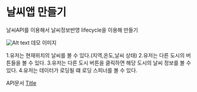 # 날씨앱 만들기

날씨API를 이용해서 날씨정보반영
lifecycle을 이용해 만들기

![Alt text](https://files.cdn.thinkific.com/file_uploads/523761/images/0ac/c3c/3d3/1648395289245.jpg)
데모 이미지

1.유저는 현재위치의 날씨를 볼 수 있다.(지역,온도,날씨 상태) 2.유저는 다른 도시의 버튼들을 볼 수 있다. 3.유저는 다른 도시 버튼을 클릭하면 해당 도시의 날씨 정보를 볼 수 있다. 4.유저는 데이터가 로딩될 떄 로딩 스피너를 볼 수 있다.

API문서
[Title](https://openweathermap.org/api)
